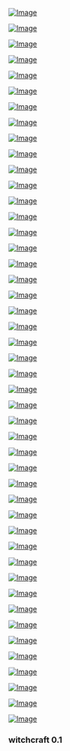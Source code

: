 
[![Image](smartdata/Screenshot_2019-12-02_03-21-48.png)]( https://www.theguardian.com/science/2019/dec/01/island-states-want-decisive-action-to-prevent-inundation)
<!-- https://www.uludagsozluk.com/k/20-ya%C5%9F%C4%B1ndaki-zibidinin-akp-yi-ele%C5%9Ftirmesi/ bkz 23 lük abiler-->
<!-- bkz buldum selocan goole arat haberler paylaş link -->
<!-- bkz selaocan intihar ettikaynak aha bi dakka bakim -->
<!-- bkz birazdan mynetten  haber paylaşacam uplayın beyler -->
<!-- https://www.uludagsozluk.com/k/selahattin-demirta%C5%9F-vefat-etti/  braking news tıklağ -->
<!-- https://www.cnnturk.com/video/ekonomi/son-dakika-asgari-ucrette-zam-pazarligi-2020de-asgari-ucret-ne-kadar-olacak -->
<!-- https://www.uludagsozluk.com/e/42498121/ bkz hayallerde yaşıyor bazı ibneler -->
<!-- https://www.uludagsozluk.com/e/42497202/ bkz haber botları vs kamalcılar -->
<!-- https://www.uludagsozluk.com/e/42497992/ bkz haber botları versus kamalcılar -->
<!-- bkz kürt kızı vs selin ciğerci erkek hali -->
<!-- https://www.uludagsozluk.com/e/42498113/ bkz shao kahn ın ikisinde hoplatacağı versuslar yapan ergenler -->
<!-- bkz mucize doktordaki böcek suratlı liseli vs uludaki selin ciğerci erkek hali tipli ergenler -->
<!--https://www.uludagsozluk.com/k/mucize-doktor-ali-vs-%C3%A7ukur-ali%C3%A7o/ bkz mucize doktordakşi böcek suratlı ergen -->
<!-- bkz evden dışarı çıkmaya korkan ulucu ibnelerin güldürmesi -->
<!-- https://www.uludagsozluk.com/e/42497099/ bkz hayallerde yaşıyor bazı ibneler -->
<!-- bkz frank lucas ın uzun zmanadır imamaoğlu entry si girmemesi -->
<!-- https://www.uludagsozluk.com/k/say%C4%B1n-demirta%C5%9F%C4%B1n-siyasi-%C3%A7izgisini-be%C4%9Feniyorum/&w=bg -->
<!-- https://www.uludagsozluk.com/k/selahattin-demirta%C5%9F-vefat-etti/ ata fava bekle kanka -->
<!-- bkz alacaksanız az kullanılmış az yakan patlak kız alın -->
<!--bkz 41 yaşında erkek selin ciğerci ilişkisi -->
<!--bkz selin ciğerci vs emine erdoğan vs bugatti -->
<!-- bkz selin ciğerci vs haluk bilginer -->
<!-- bkz selin ciğerciye benzeyen ergenlerin çoşması -->
<!-- https://www.uludagsozluk.com/k/alacaksan%C4%B1z-1-50-k%C4%B1z-al%C4%B1n/ tavuk mu alıyosun amın feryadı -->
<!-- bkz selin ciğerci fanboyları vs can yaman fanboyları -->
<!-- https://www.uludagsozluk.com/k/uluda-s%C3%BCrekli-can-yaman-ba%C5%9Fl%C4%B1klar%C4%B1-a%C3%A7an-fanlar%C4%B1/ -->
<!-- bkz bu nick kullanılmazın her entry e ekrem imamaoğlunu üzecek haber yazması -->
<!-- https://www.uludagsozluk.com/k/selahattin-demirta%C5%9F-vefat-etti/ ay hadi inşallah -->
<!-- https://www.uludagsozluk.com/k/haluk-bilginer/&w=bg bkz adam mıdır sorunsalı -->
<!-- https://www.uludagsozluk.com/e/42497842/ hadi bakalım inşallah selin ciğerci gibi kestir kurtul --->
<!-- https://www.uludagsozluk.com/k/adam-sandler/&w=bg bkz tru nun selin ciğerci yolunda ilerlemesi -->
<!-- https://www.uludagsozluk.com/k/selahattin-demirta%C5%9F/&w=bg inşallah ölürsün pis şey -->
<!-- bkz selin ciğercinin kocişkom bana ada alacak açıklaması -->
<!-- bkz selin ciğercinin götüm yere yakın değil açıklaması -->
<!-- bkz selin ciğercinin bugattiyle verdiği poz -->
<!-- bkz selin ciğerci erkek hali vs emine erdoğan kadın hali -->
<!-- bkz imamoğlu nun mahalle karılarına benzediği için ciddiye alamamak -->
<!-- bkz emine erdoğan selin ciğerci erkek hali benzerliği -->
<!-- bkz bira içen türbanlı kız başlığının açılmamış olması https://www.youtube.com/watch?v=XsbksXXgXwQ -->
<!-- bkz kocişko parası yemek varken başlık açacak kadar salak olmak https://www.uludagsozluk.com/e/42497534/ -->
<!-- bkz selin ciğerci erkek hali fotoşoksuz -->
<!-- https://www.uludagsozluk.com/k/buhar-olup-u%C3%A7an-k%C3%BCrtler/ bkz hayalerde yaşıyo bazı ibneler ->
<!-- bkz enes batur fanboyları vs selin ciğerci fanboyları -->
<!-- https://www.uludagsozluk.com/k/yunan-sevdal%C4%B1s%C4%B1-fesli/ bkz fesli bunak -->
<!-- https://www.youtube.com/watch?v=OIOqFBa7htQ ali babuşcan ve akboylar -->
<!-- https://www.youtube.com/watch?v=H0760kGB-vw merve ve şeytan -->

[![Image](smartdata/Screenshot_2019-12-02_03-32-43.png)]( https://www.youtube.com/watch?v=W6qbHYRqkbU)

[![Image](smartdata/Screenshot_2019-11-30_20-58-04.png)]( https://news.sky.com/story/north-korea-calls-japanese-pm-shinzo-abe-imbecile-and-political-dwarf-in-row-over-missiles-11874298)
<!-- bkz devlet başa kuzgun leşe -->

[![Image](smartdata/Screenshot_2019-11-30_16-38-43.png)]( https://www.dailymotion.com/video/x99fx6 ) 

[![Image](smartdata/Screenshot_2019-11-30_15-40-03.png)]( https://www.dailymotion.com/video/x5frzub ) 

[![Image](smartdata/Screenshot_2019-11-30_11-44-46.png)]( https://www.dailymotion.com/video/xcuch5 ) 

[![Image](smartdata/Screenshot_2019-11-29_22-57-15.png)]( https://www.youtube.com/watch?v=BfVIUPqVXv4 ) 


[![Image](smartdata/Screenshot_2019-11-29_18-43-39.png)]( https://www.youtube.com/watch?v=3ttlU1-bCzM) 

[![Image](smartdata/Screenshot_2019-11-29_11-09-01.png)]( https://www.youtube.com/watch?v=MKcKtjrL5bc ) 
<!-- https://www.youtube.com/watch?v=DgtKLrT9_GI -->
<!-- https://www.youtube.com/watch?v=mOHMLuwTKWQ -->
<!-- https://www.youtube.com/watch?v=MKcKtjrL5bc LOST: Flight 815 Crash in Real Time -->
<!-- https://www.youtube.com/watch?v=GdT8eqMO4qk LOST in 8 minutes -->
<!-- https://www.youtube.com/watch?v=8-uvOpMyPgI 5th rev -->

[![Image](smartdata/Screenshot_2019-11-29_09-00-00.png)](  https://www.youtube.com/watch?v=GdT8eqMO4qk ) 

[![Image](smartdata/Screenshot_2019-11-29_04-24-40.png)]( https://www.youtube.com/watch?v=QgpBjS3HCJI ) 


[![Image](smartdata/Screenshot_2019-11-28_18-41-47.png)]( https://www.theguardian.com/world/2019/nov/28/apple-under-fire-for-labelling-crimea-as-part-of-russia-in-its-apps ) 

[![Image](smartdata/Screenshot_2019-11-28_11-31-05.png)]( https://www.youtube.com/watch?v=-gP_Q2myNWo ) 

[![Image](smartdata/Screenshot_2019-11-28_11-31-19.png)]( https://www.theguardian.com/world/2019/nov/28/macron-defends-brain-dead-nato-remarks-as-summit-approaches) 

<!-- 
https://www.youtube.com/watch?v=2q05iJ6jHu8 reserved
https://www.youtube.com/watch?v=-gP_Q2myNWo apple tree 
https://www.youtube.com/watch?v=wzIU_yc01nQ alcala
https://www.youtube.com/watch?v=lN_MSyrq6-U before the crypt
-->

[![Image](smartdata/Screenshot_2019-11-27_05-17-11.png)]( https://www.youtube.com/watch?v=YwTqpWRGmYc ) 

[![Image](smartdata/Screenshot_2019-11-27_07-50-42.png)]( https://www.youtube.com/watch?v=-371LmCinrY ) 

[![Image](smartdata/itsnotrocketscience.png)]( https://www.youtube.com/watch?v=2q05iJ6jHu8  )

[![Image](smartdata/Screenshot_2019-11-28_07-52-24.png)]( https://www.youtube.com/watch?v=zqCB8uB5bXY ) 

[![Image](smartdata/Screenshot_2019-11-26_15-55-05.png)]( https://www.youtube.com/watch?v=kAGU0__47vI )


[![Image](smartdata/Screenshot_2019-11-26_13-12-05.png)](  https://www.youtube.com/watch?v=wzIU_yc01nQ )

[![Image](smartdata/Screenshot_2019-11-26_11-37-02.png)](  https://www.youtube.com/watch?v=0lZ5t7Fz_fw )

<!-- https://www.youtube.com/watch?v=ZXYjLAqbFrs -->
<!-- https://www.youtube.com/watch?v=Z4d4yB-cm6E -->
<!-- https://www.youtube.com/watch?v=TfPQXTHPW8w -->

[![Image](smartdata/missionlocknhead.png)](  https://www.youtube.com/watch?v=6OiWfZYARio )
<!--https://www.youtube.com/watch?v=ZXYjLAqbFrs -->

[![Image](smartdata/markIII.png)](  https://www.youtube.com/watch?v=ZwOxM0-byvc )

 [![Image](smartdata/loc-time.png)](  https://www.youtube.com/watch?v=p-zJzffx3FM )
 
 [![Image](smartdata/crash.png)](  https://www.youtube.com/watch?v=xPtJj0EIQdY )


 [![Image](smartdata/hellboy.png)](  https://www.youtube.com/watch?v=qml_294gRQc )

 [![Image](smartdata/bprd.png)](  https://www.youtube.com/watch?v=eUWy54la_6g )

 [![Image](smartdata/Last-Quarter.png)]( https://www.youtube.com/watch?v=00fMhETHQME )

[![Image](smartdata/second.png)]( https://www.youtube.com/watch?v=8cW8kAFbnik )
<!-- https://www.youtube.com/watch?v=MuWwCUXGzWE otto -->
<!-- https://www.youtube.com/watch?v=eUWy54la_6g -->

 [![Image](smartdata/whatsupdoc.png)]( https://www.youtube.com/watch?v=qmV5MW_XAtg )
<!-- https://www.youtube.com/watch?v=ZQqRiqjBQeo -->

<!-- [![Image](smartdata/whatsupdoc.png)](  https://www.youtube.com/watch?v=q9RsiQSTrPA )-->
<!-- https://www.youtube.com/watch?v=b1XmPAIHZkk -->

<!--[![Image](smartdata/xerox.png)]( https://www.youtube.com/watch?v=llZWUutejao )-->

[![Image](smartdata/sun-out-mercury.png)]( https://www.youtube.com/watch?v=nlnrOr2STaE )
<!-- https://earthsky.org/tonight/transit-of-mercury-on-november-11-2019  -->

[![Image](smartdata/xerox.png)]( https://www.youtube.com/watch?v=ynFYqvnxZxY )

[![Image](smartdata/black-clad.png)]( https://www.youtube.com/watch?v=v9Ev_yC_cf0 )

[![Image](smartdata/blockrain.png)]( https://www.youtube.com/watch?v=ueiBYxI6Eqg )

[![Image](smartdata/finalflightofosiris.png)]( https://www.youtube.com/watch?v=N3ZtokEn05s )

[![Image](smartdata/ama-v-ts.png)]( https://www.theguardian.com/music/2019/nov/15/taylor-swift-says-shes-being-banned-from-singing-her-old-hits-at-amas )
<!-- https://twitter.com/MarkDice/status/1195137236599050240  -->


<!--[![Image](smartdata/rechargeable.png)]( https://www.youtube.com/watch?v=fyaI4-5849w )-->
[![Image](smartdata/silver-diamond.png)](https://www.youtube.com/watch?v=3OYJVrjdUrI )

[![Image](smartdata/bolivia-test-new-leader.png)]( https://www.theguardian.com/world/video/2019/nov/13/anez-assumes-interim-presidency-as-morales-flees-video )

[![Image](smartdata/Bolivia’s-Lithium-Isn’t-The-New-Oil.png)]( https://foreignpolicy.com/2019/11/13/coup-morales-bolivia-lithium-isnt-new-oil/)

[![Image](smartdata/syria-oil.png)]( https://www.theguardian.com/us-news/live/2019/nov/13/trump-news-today-live-impeachment-hearings-bill-taylor-george-kent-ukraine-democrats-latest-updates )


[![Image](smartdata/bolivia-coup.png)]( https://www.theguardian.com/world/2019/nov/12/evo-morales-arrives-mexico-bolivia-power-vacuum )

[![Image](smartdata/products.png)]( https://www.theguardian.com/world/2019/nov/12/products-israeli-settlements-labelled-eu-court )
<!-- https://www.youtube.com/watch?v=Xo7aPtVfzps fact or friction -->

[![Image](smartdata/spacetrash.png)]( https://www.youtube.com/watch?v=juQPE-v28es )

[![Image](smartdata/mercury-transit-wide.png)](  https://www.nationalgeographic.com/science/2019/11/last-transit-of-mercury-until-2032-how-to-watch-livestream/ )
<!-- https://www.nationalgeographic.com/science/2019/11/last-transit-of-mercury-until-2032-how-to-watch-livestream/ -->

[![Image](smartdata/mercury-transit.png)]( https://www.timeanddate.com/eclipse/transit/2019-november-11)
<!-- https://www.timeanddate.com/eclipse/transit/2019-november-11 -->

[![Image](smartdata/hardware.png)]( https://www.youtube.com/watch?v=5Hx80FJAuuw )

### witchcraft 0.1
<!--
<div class="video-container">
  <iframe width="100%" src="https://player.vimeo.com/video/267559525" frameborder="0" allowfullscreen></iframe>
</div>-->


